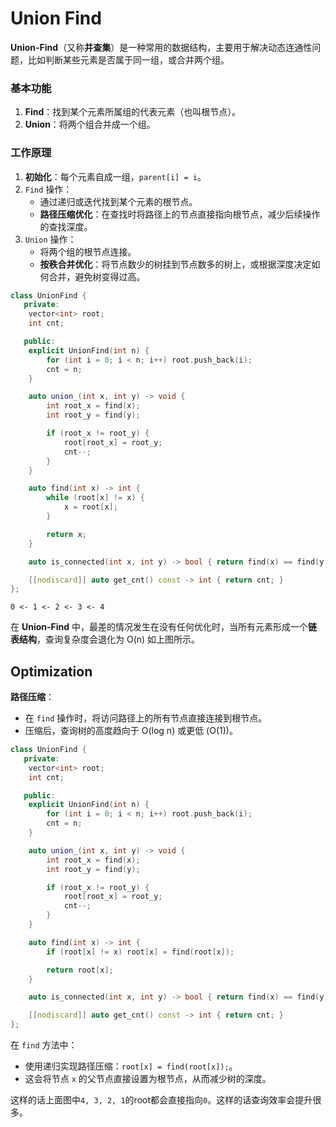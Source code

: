 # Union Find

**Union-Find**（又称**并查集**）是一种常用的数据结构，主要用于解决动态连通性问题，比如判断某些元素是否属于同一组，或合并两个组。

### 基本功能

1. **Find**：找到某个元素所属组的代表元素（也叫根节点）。
2. **Union**：将两个组合并成一个组。

### 工作原理

1. **初始化**：每个元素自成一组，`parent[i] = i`。
2. `Find` 操作：
   - 通过递归或迭代找到某个元素的根节点。
   - **路径压缩优化**：在查找时将路径上的节点直接指向根节点，减少后续操作的查找深度。
3. `Union` 操作：
   - 将两个组的根节点连接。
   - **按秩合并优化**：将节点数少的树挂到节点数多的树上，或根据深度决定如何合并，避免树变得过高。

```c++
class UnionFind {
   private:
    vector<int> root;
    int cnt;

   public:
    explicit UnionFind(int n) {
        for (int i = 0; i < n; i++) root.push_back(i);
        cnt = n;
    }

    auto union_(int x, int y) -> void {
        int root_x = find(x);
        int root_y = find(y);

        if (root_x != root_y) {
            root[root_x] = root_y;
            cnt--;
        }
    }

    auto find(int x) -> int {
        while (root[x] != x) {
            x = root[x];
        }

        return x;
    }

    auto is_connected(int x, int y) -> bool { return find(x) == find(y); }

    [[nodiscard]] auto get_cnt() const -> int { return cnt; }
};
```

```
0 <- 1 <- 2 <- 3 <- 4
```

在 **Union-Find** 中，最差的情况发生在没有任何优化时，当所有元素形成一个**链表结构**，查询复杂度会退化为 O(n) 如上图所示。

## Optimization

**路径压缩**：

- 在 `find` 操作时，将访问路径上的所有节点直接连接到根节点。
- 压缩后，查询树的高度趋向于 O(log n) 或更低 (O(1))。

```c++
class UnionFind {
   private:
    vector<int> root;
    int cnt;

   public:
    explicit UnionFind(int n) {
        for (int i = 0; i < n; i++) root.push_back(i);
        cnt = n;
    }

    auto union_(int x, int y) -> void {
        int root_x = find(x);
        int root_y = find(y);

        if (root_x != root_y) {
            root[root_x] = root_y;
            cnt--;
        }
    }

    auto find(int x) -> int {
        if (root[x] != x) root[x] = find(root[x]);

        return root[x];
    }

    auto is_connected(int x, int y) -> bool { return find(x) == find(y); }

    [[nodiscard]] auto get_cnt() const -> int { return cnt; }
};
```

在 `find` 方法中：

- 使用递归实现路径压缩：`root[x] = find(root[x]);`。
- 这会将节点 `x` 的父节点直接设置为根节点，从而减少树的深度。

这样的话上面图中`4, 3, 2, 1`的root都会直接指向`0`。这样的话查询效率会提升很多。
